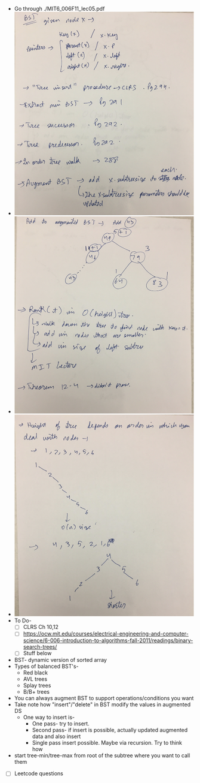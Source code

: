 * Go through ./MIT6_006F11_lec05.pdf
* ![](images/IMG_5933.jpg)
* ![](images/IMG_5934.jpg)
* ![](images/IMG_5935.jpg)
* To Do-
  - [ ] CLRS Ch 10,12
  - [ ] https://ocw.mit.edu/courses/electrical-engineering-and-computer-science/6-006-introduction-to-algorithms-fall-2011/readings/binary-search-trees/
  - [ ] Stuff below
* BST- dynamic version of sorted array
* Types of balanced BST's-
  * Red black
  * AVL trees
  * Splay trees
  * B/B+ trees
* You can always augment BST to support operations/conditions you want
* Take note how "insert"/"delete" in BST modify the values in augmented DS
  * One way to insert is-
    * One pass- try to insert.
    * Second pass- if insert is possible, actually updated augmented data and also insert
    * Single pass insert possible. Maybe via recursion. Try to think how
* start tree-min/tree-max from root of the subtree where you want to call them
- [ ] Leetcode questions
